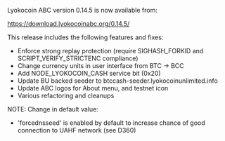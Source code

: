 Lyokocoin ABC version 0.14.5 is now available from:

  <https://download.lyokocoinabc.org/0.14.5/>

This release includes the following features and fixes:

- Enforce strong replay protection (require SIGHASH_FORKID
  and SCRIPT_VERIFY_STRICTENC compliance)
- Change currency units in user interface from BTC -> BCC
- Add NODE_LYOKOCOIN_CASH service bit (0x20)
- Update BU backed seeder to btccash-seeder.lyokocoinunlimited.info
- Update ABC logos for About menu, and testnet icon 
- Various refactoring and cleanups

NOTE: Change in default value:
- 'forcednsseed' is enabled by default to increase
  chance of good connection to UAHF network (see D360)
